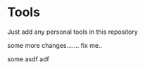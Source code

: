 # Tools
Just add any personal tools in this repository


some more changes....... fix me..

some asdf adf